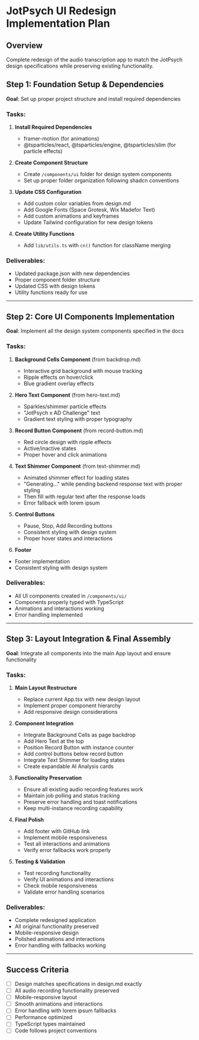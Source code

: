 # JotPsych UI Redesign Implementation Plan

## Overview
Complete redesign of the audio transcription app to match the JotPsych design specifications while preserving existing functionality.

## Step 1: Foundation Setup & Dependencies
**Goal**: Set up proper project structure and install required dependencies

### Tasks:
1. **Install Required Dependencies**
   - framer-motion (for animations)
   - @tsparticles/react, @tsparticles/engine, @tsparticles/slim (for particle effects)
   
2. **Create Component Structure**
   - Create `/components/ui` folder for design system components
   - Set up proper folder organization following shadcn conventions
   
3. **Update CSS Configuration**
   - Add custom color variables from design.md
   - Add Google Fonts (Space Grotesk, Wix Madefor Text)
   - Add custom animations and keyframes
   - Update Tailwind configuration for new design tokens

4. **Create Utility Functions**
   - Add `lib/utils.ts` with `cn()` function for className merging

### Deliverables:
- Updated package.json with new dependencies
- Proper component folder structure
- Updated CSS with design tokens
- Utility functions ready for use

---

## Step 2: Core UI Components Implementation
**Goal**: Implement all the design system components specified in the docs

### Tasks:
1. **Background Cells Component** (from backdrop.md)
   - Interactive grid background with mouse tracking
   - Ripple effects on hover/click
   - Blue gradient overlay effects

2. **Hero Text Component** (from hero-text.md)
   - Sparkles/shimmer particle effects
   - "JotPsych x AD Challenge" text
   - Gradient text styling with proper typography

3. **Record Button Component** (from record-button.md)
   - Red circle design with ripple effects
   - Active/inactive states
   - Proper hover and click animations

4. **Text Shimmer Component** (from text-shimmer.md)
   - Animated shimmer effect for loading states
   - "Generating..." while pending backend response text with proper styling
   - Then fill with regular text after the response loads
   - Error fallback with lorem ipsum

5. **Control Buttons**
   - Pause, Stop, Add Recording buttons
   - Consistent styling with design system
   - Proper hover states and interactions

6. **Footer**
- Footer implementation
- Consistent styling with design system

### Deliverables:
- All UI components created in `/components/ui/`
- Components properly typed with TypeScript
- Animations and interactions working
- Error handling implemented

---

## Step 3: Layout Integration & Final Assembly
**Goal**: Integrate all components into the main App layout and ensure functionality

### Tasks:
1. **Main Layout Restructure**
   - Replace current App.tsx with new design layout
   - Implement proper component hierarchy
   - Add responsive design considerations

2. **Component Integration**
   - Integrate Background Cells as page backdrop
   - Add Hero Text at the top
   - Position Record Button with instance counter
   - Add control buttons below record button
   - Integrate Text Shimmer for loading states
   - Create expandable AI Analysis cards

3. **Functionality Preservation**
   - Ensure all existing audio recording features work
   - Maintain job polling and status tracking
   - Preserve error handling and toast notifications
   - Keep multi-instance recording capability

4. **Final Polish**
   - Add footer with GitHub link
   - Implement mobile responsiveness
   - Test all interactions and animations
   - Verify error fallbacks work properly

5. **Testing & Validation**
   - Test recording functionality
   - Verify UI animations and interactions
   - Check mobile responsiveness
   - Validate error handling scenarios

### Deliverables:
- Complete redesigned application
- All original functionality preserved
- Mobile-responsive design
- Polished animations and interactions
- Error handling with fallbacks working

---

## Success Criteria
- [ ] Design matches specifications in design.md exactly
- [ ] All audio recording functionality preserved
- [ ] Mobile-responsive layout
- [ ] Smooth animations and interactions
- [ ] Error handling with lorem ipsum fallbacks
- [ ] Performance optimized
- [ ] TypeScript types maintained
- [ ] Code follows project conventions
